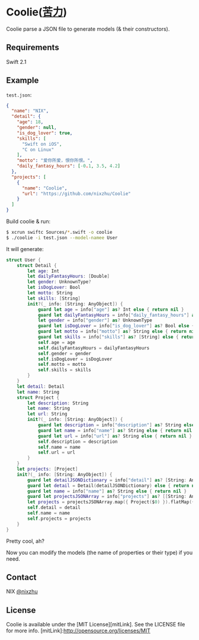 
# Coolie([苦力](https://zh.wikipedia.org/wiki/%E8%8B%A6%E5%8A%9B))

Coolie parse a JSON file to generate models (& their constructors).

## Requirements

Swift 2.1

## Example

`test.json`:

``` json
{
  "name": "NIX",
  "detail": {
    "age": 18,
    "gender": null,
    "is_dog_lover": true,
    "skills": [
      "Swift on iOS",
      "C on Linux"
    ],
    "motto": "爱你所爱，恨你所恨。",
    "daily_fantasy_hours": [-0.1, 3.5, 4.2]
  },
  "projects": [
    {
      "name": "Coolie",
      "url": "https://github.com/nixzhu/Coolie"
    }
  ]
}
```

Build coolie & run:

``` bash
$ xcrun swiftc Sources/*.swift -o coolie
$ ./coolie -i test.json --model-namee User
```

It will generate:

``` swift
struct User {
	struct Detail {
		let age: Int
		let dailyFantasyHours: [Double]
		let gender: UnknownType?
		let isDogLover: Bool
		let motto: String
		let skills: [String]
		init?(_ info: [String: AnyObject]) {
			guard let age = info["age"] as? Int else { return nil }
			guard let dailyFantasyHours = info["daily_fantasy_hours"] as? [Double] else { return nil }
			let gender = info["gender"] as? UnknownType
			guard let isDogLover = info["is_dog_lover"] as? Bool else { return nil }
			guard let motto = info["motto"] as? String else { return nil }
			guard let skills = info["skills"] as? [String] else { return nil }
			self.age = age
			self.dailyFantasyHours = dailyFantasyHours
			self.gender = gender
			self.isDogLover = isDogLover
			self.motto = motto
			self.skills = skills
		}
	}
	let detail: Detail
	let name: String
	struct Project {
		let description: String
		let name: String
		let url: String
		init?(_ info: [String: AnyObject]) {
			guard let description = info["description"] as? String else { return nil }
			guard let name = info["name"] as? String else { return nil }
			guard let url = info["url"] as? String else { return nil }
			self.description = description
			self.name = name
			self.url = url
		}
	}
	let projects: [Project]
	init?(_ info: [String: AnyObject]) {
		guard let detailJSONDictionary = info["detail"] as? [String: AnyObject] else { return nil }
		guard let detail = Detail(detailJSONDictionary) else { return nil }
		guard let name = info["name"] as? String else { return nil }
		guard let projectsJSONArray = info["projects"] as? [[String: AnyObject]] else { return nil }
		let projects = projectsJSONArray.map({ Project($0) }).flatMap({ $0 })
		self.detail = detail
		self.name = name
		self.projects = projects
	}
}
```

Pretty cool, ah?

Now you can modify the models (the name of properties or their type) if you need.

## Contact

NIX [@nixzhu](https://twitter.com/nixzhu)

## License

Coolie is available under the [MIT License][mitLink]. See the LICENSE file for more info.
[mitLink]:http://opensource.org/licenses/MIT
